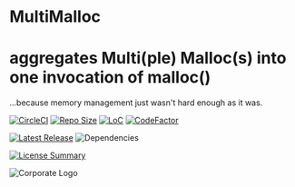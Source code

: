 # MultiMalloc
aggregates Multi(ple) Malloc(s) into one invocation of malloc()
==========
...because memory management just wasn't hard enough as it was.

[![CircleCI](https://img.shields.io/circleci/build/github/InnovAnon-Inc/MultiMalloc?color=%23FF1100&logo=InnovAnon%2C%20Inc.&logoColor=%23FF1133&style=plastic)](https://circleci.com/gh/InnovAnon-Inc/MultiMalloc)
[![Repo Size](https://img.shields.io/github/repo-size/InnovAnon-Inc/MultiMalloc?color=%23FF1100&logo=InnovAnon%2C%20Inc.&logoColor=%23FF1133&style=plastic)](https://github.com/InnovAnon-Inc/MultiMalloc)
[![LoC](https://tokei.rs/b1/github/InnovAnon-Inc/MultiMalloc?category=code)](https://github.com/InnovAnon-Inc/MultiMalloc)
[![CodeFactor](https://www.codefactor.io/repository/github/InnovAnon-Inc/MultiMalloc/badge)](https://www.codefactor.io/repository/github/InnovAnon-Inc/MultiMalloc)

[![Latest Release](https://img.shields.io/github/commits-since/InnovAnon-Inc/MultiMalloc/latest?color=%23FF1100&include_prereleases&logo=InnovAnon%2C%20Inc.&logoColor=%23FF1133&style=plastic)](https://github.com/InnovAnon-Inc/MultiMalloc/releases/latest)
![Dependencies](https://img.shields.io/librariesio/github/InnovAnon-Inc/MultiMalloc?color=%23FF1100&style=plastic)

[![License Summary](https://img.shields.io/github/license/InnovAnon-Inc/MultiMalloc?color=%23FF1100&label=Free%20Code%20for%20a%20Free%20World%21&logo=InnovAnon%2C%20Inc.&logoColor=%23FF1133&style=plastic)](https://tldrlegal.com/license/unlicense#summary)

![Corporate Logo](https://i.imgur.com/UD8y4Is.gif)

